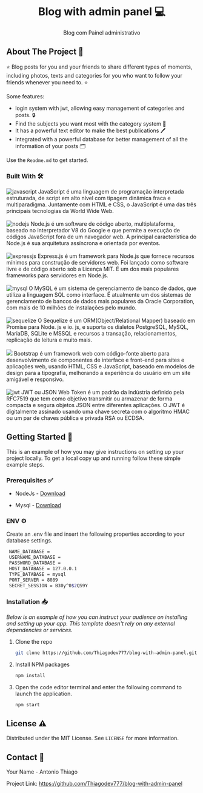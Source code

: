 <h1 align="center">Blog with admin panel 💻</h1>

<p align="center">
  Blog com Painel administrativo
</p>

## About The Project 📜

⭐ Blog posts for you and your friends to share different types of moments, including photos, texts and categories for you who want to follow your friends whenever you need to. ⭐

Some features:

* login system with jwt, allowing easy management of categories and posts. 🔒
* Find the subjects you want most with the category system 📑
* It has a powerful text editor to make the best publications 🖊️
* integrated with a powerful database for better management of all the information of your posts 🗂️

Use the `Readme.md` to get started.

### Built With 🛠️

<div>
<img src="https://img.shields.io/badge/JavaScript-323330?style=for-the-badge&logo=javascript&logoColor=F7DF1E" alt="javascript" />
JavaScript é uma linguagem de programação interpretada estruturada, de script em alto nível com tipagem dinâmica fraca e multiparadigma. Juntamente com HTML e CSS, o JavaScript é uma das três principais tecnologias da World Wide Web.
</div>

<br/>

<div>
<img src="https://img.shields.io/badge/Node.js-339933?style=for-the-badge&logo=nodedotjs&logoColor=white" alt="nodejs" />
Node.js é um software de código aberto, multiplataforma, baseado no interpretador V8 do Google e que permite a execução de códigos JavaScript fora de um navegador web. A principal característica do Node.js é sua arquitetura assíncrona e orientada por eventos.
</div>

<br/>

<div>
<img src="https://img.shields.io/badge/Express.js-000000?style=for-the-badge&logo=express&logoColor=white" alt="expressjs" />
Express.js é um framework para Node.js que fornece recursos mínimos para construção de servidores web. Foi lançado como software livre e de código aberto sob a Licença MIT. É um dos mais populares frameworks para servidores em Node.js.
</div>

<br/>

<div>
<img src="https://img.shields.io/badge/MySQL-005C84?style=for-the-badge&logo=mysql&logoColor=white" alt="mysql" />
O MySQL é um sistema de gerenciamento de banco de dados, que utiliza a linguagem SQL como interface. É atualmente um dos sistemas de gerenciamento de bancos de dados mais populares da Oracle Corporation, com mais de 10 milhões de instalações pelo mundo.
</div>

<br/>

<div>
<img src="https://img.shields.io/badge/Sequelize-52B0E7?style=for-the-badge&logo=Sequelize&logoColor=white" alt="sequelize" />
O Sequelize é um ORM(Object/Relational Mapper) baseado em Promise para Node. js e io. js, e suporta os dialetos PostgreSQL, MySQL, MariaDB, SQLite e MSSQL e recursos a transação, relacionamentos, replicação de leitura e muito mais.
</div>

<br/>

<div>
<img src="https://img.shields.io/badge/Bootstrap-563D7C?style=for-the-badge&logo=bootstrap&logoColor=white" />
Bootstrap é um framework web com código-fonte aberto para desenvolvimento de componentes de interface e front-end para sites e aplicações web, usando HTML, CSS e JavaScript, baseado em modelos de design para a tipografia, melhorando a experiência do usuário em um site amigável e responsivo.
</div>

</br>

<div>
<img src="https://img.shields.io/badge/JWT-000000?style=for-the-badge&logo=JSON%20web%20tokens&logoColor=white" alt="jwt" />
JWT ou JSON Web Token é um padrão da indústria definido pela RFC7519 que tem como objetivo transmitir ou armazenar de forma compacta e segura objetos JSON entre diferentes aplicações. O JWT é digitalmente assinado usando uma chave secreta com o algoritmo HMAC ou um par de chaves pública e privada RSA ou ECDSA.
</div>

## Getting Started 🏁

This is an example of how you may give instructions on setting up your project locally.
To get a local copy up and running follow these simple example steps.

### Prerequisites ✅

* NodeJs -
  <a href="https://nodejs.org/en/download/">Download</a>

* Mysql -
  <a href="https://www.mysql.com/downloads/">Download</a>
  
### ENV ⚙️

Create an .env file and insert the following properties according to your database settings.

   ```sh
    NAME_DATABASE = 
    USERNAME_DATABASE = 
    PASSWORD_DATABASE = 
    HOST_DATABASE = 127.0.0.1
    TYPE_DATABASE = mysql
    PORT_SERVER = 8089
    SECRET_SESSION = B30y^0$2QS9Y
   ```

### Installation 📥

_Below is an example of how you can instruct your audience on installing and setting up your app. This template doesn't rely on any external dependencies or services._

1. Clone the repo
   ```sh
   git clone https://github.com/Thiagodev777/blog-with-admin-panel.git
   ```
2. Install NPM packages
   ```sh
   npm install
   ```
3. Open the code editor terminal and enter the following command to launch the application.
   ```sh
   npm start
   ```

## License ⚠️

Distributed under the MIT License. See `LICENSE` for more information.


## Contact 👤

Your Name - Antonio Thiago

Project Link: https://github.com/Thiagodev777/blog-with-admin-panel



